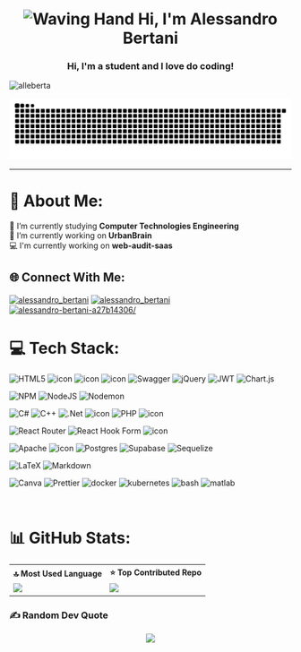 <h1 align="center">
  <img src="https://raw.githubusercontent.com/Tarikul-Islam-Anik/Animated-Fluent-Emojis/master/Emojis/Hand%20gestures/Waving%20Hand.png" alt="Waving Hand" width="35" height="35" />
  Hi, I'm Alessandro Bertani </h1>
<h3 align="center">Hi, I'm a student and I love do coding!</h3>

<p align="left"> <img src="https://komarev.com/ghpvc/?username=alleberta&label=Profile%20views&color=0e75b6&style=flat" alt="alleberta" /> </p>

![snake gif](https://github.com/AlleBerta/AlleBerta/blob/output/github-snake-dark.svg)

---

# 💫 About Me:
🌱 I’m currently studying **Computer Technologies Engineering**<br>🔭 I’m currently working on **UrbanBrain**<br>💻 I'm currently working on **web-audit-saas**

## 🌐 Connect With Me:
<p align="left">
<a href="https://instagram.com/alessandro_bertani" target="blank"><img align="center" src="https://raw.githubusercontent.com/rahuldkjain/github-profile-readme-generator/master/src/images/icons/Social/instagram.svg" alt="alessandro_bertani" height="30" width="40" /></a>
<a href="https://facebook.com/AlessandroBertanii" target="blank"><img align="center" src="https://raw.githubusercontent.com/rahuldkjain/github-profile-readme-generator/master/src/images/icons/Social/facebook.svg" alt="alessandro_bertani" height="30" width="40" /></a>
<a href="https://linkedin.com/in/alessandro-bertani-a27b14306" target="blank"><img align="center" src="https://raw.githubusercontent.com/rahuldkjain/github-profile-readme-generator/master/src/images/icons/Social/linked-in-alt.svg" alt="alessandro-bertani-a27b14306/" height="30" width="40" /></a>
</p>

# 💻 Tech Stack:

![HTML5](https://img.shields.io/badge/html5-%23E34F26.svg?style=for-the-badge&logo=html5&logoColor=white) 
<img src="https://techstack-generator.vercel.app/js-icon.svg" alt="icon" width="28" height="28" />
<img src="https://techstack-generator.vercel.app/ts-icon.svg" alt="icon" width="28" height="28" />
<img src="https://techstack-generator.vercel.app/restapi-icon.svg" alt="icon" width="28" height="28" />
![Swagger](https://img.shields.io/badge/-Swagger-%23Clojure?style=for-the-badge&logo=swagger&logoColor=white)
![jQuery](https://img.shields.io/badge/jquery-%230769AD.svg?style=for-the-badge&logo=jquery&logoColor=white) 
![JWT](https://img.shields.io/badge/JWT-black?style=for-the-badge&logo=JSON%20web%20tokens) 
![Chart.js](https://img.shields.io/badge/chart.js-F5788D.svg?style=for-the-badge&logo=chart.js&logoColor=white) 

![NPM](https://img.shields.io/badge/NPM-%23CB3837.svg?style=for-the-badge&logo=npm&logoColor=white) 
![NodeJS](https://img.shields.io/badge/node.js-6DA55F?style=for-the-badge&logo=node.js&logoColor=white) 
![Nodemon](https://img.shields.io/badge/NODEMON-%23323330.svg?style=for-the-badge&logo=nodemon&logoColor=%BBDEAD) 

![C#](https://img.shields.io/badge/c%23-%23239120.svg?style=for-the-badge&logo=csharp&logoColor=white) 
![C++](https://img.shields.io/badge/c++-%2300599C.svg?style=for-the-badge&logo=c%2B%2B&logoColor=white) 
![.Net](https://img.shields.io/badge/.NET-5C2D91?style=for-the-badge&logo=.net&logoColor=white) 
<img src="https://techstack-generator.vercel.app/java-icon.svg" alt="icon" width="28" height="28" />
![PHP](https://img.shields.io/badge/php-%23777BB4.svg?style=for-the-badge&logo=php&logoColor=white) 
<img src="https://techstack-generator.vercel.app/python-icon.svg" alt="icon" width="28" height="28" />

![React Router](https://img.shields.io/badge/React_Router-CA4245?style=for-the-badge&logo=react-router&logoColor=white) 
![React Hook Form](https://img.shields.io/badge/React%20Hook%20Form-%23EC5990.svg?style=for-the-badge&logo=reacthookform&logoColor=white) 
<img src="https://techstack-generator.vercel.app/react-icon.svg" alt="icon" width="28" height="28" />

![Apache](https://img.shields.io/badge/apache-%23D42029.svg?style=for-the-badge&logo=apache&logoColor=white) 
<img src="https://techstack-generator.vercel.app/mysql-icon.svg" alt="icon" width="30" height="30" />
![Postgres](https://img.shields.io/badge/postgres-%23316192.svg?style=for-the-badge&logo=postgresql&logoColor=white) 
![Supabase](https://img.shields.io/badge/Supabase-3ECF8E?style=for-the-badge&logo=supabase&logoColor=white) 
![Sequelize](https://img.shields.io/badge/Sequelize-52B0E7?style=for-the-badge&logo=Sequelize&logoColor=white) 

![LaTeX](https://img.shields.io/badge/LaTeX-47A141?style=for-the-badge&logo=LaTeX&logoColor=white) 
![Markdown](https://img.shields.io/badge/markdown-%23000000.svg?style=for-the-badge&logo=markdown&logoColor=white) 

![Canva](https://img.shields.io/badge/Canva-%2300C4CC.svg?style=for-the-badge&logo=Canva&logoColor=white) 
![Prettier](https://img.shields.io/badge/prettier-1A2C34?style=for-the-badge&logo=prettier&logoColor=F7BA3E)
<img src="https://techstack-generator.vercel.app/docker-icon.svg" alt="docker" width="28" height="28" />
<img src="https://techstack-generator.vercel.app/kubernetes-icon.svg" alt="kubernetes" width="28" height="28" />
<img src="https://raw.githubusercontent.com/marwin1991/profile-technology-icons/refs/heads/main/icons/bash.png" alt="bash" title="bash" width="28" height="28"/>
<img src="https://upload.wikimedia.org/wikipedia/commons/2/21/Matlab_Logo.png" alt="matlab" title="matlab" width="28" height="28"/>

<br clear="both">

# 📊 GitHub Stats:

<table>
  <tr>
    <th>🔝 Most Used Language</th>
    <th>⭐ Top Contributed Repo</th>
  </tr>
  <tr>
    <td>
      <img src="https://github-readme-stats.vercel.app/api/top-langs/?username=AlleBerta&theme=dark&layout=compact" />
    </td>
    <td>
      <img src="https://github-contributor-stats.vercel.app/api?username=AlleBerta&limit=5&theme=tokyonight" />
    </td>
  </tr>
</table>

### ✍️ Random Dev Quote
<div align="center"> 
<img src="https://quotes-github-readme.vercel.app/api?type=vetical&theme=tokyonight" />
</div>
